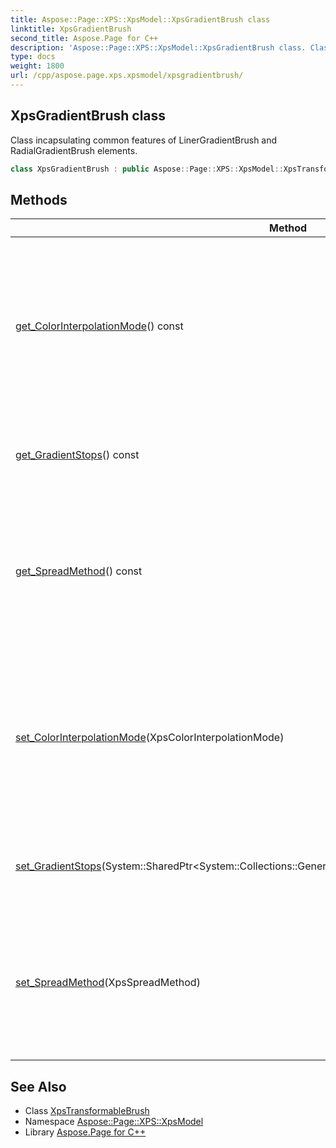 ```yaml
---
title: Aspose::Page::XPS::XpsModel::XpsGradientBrush class
linktitle: XpsGradientBrush
second_title: Aspose.Page for C++
description: 'Aspose::Page::XPS::XpsModel::XpsGradientBrush class. Class incapsulating common features of LinerGradientBrush and RadialGradientBrush elements in C++.'
type: docs
weight: 1800
url: /cpp/aspose.page.xps.xpsmodel/xpsgradientbrush/
---
```

## XpsGradientBrush class


Class incapsulating common features of LinerGradientBrush and RadialGradientBrush elements.

```cpp
class XpsGradientBrush : public Aspose::Page::XPS::XpsModel::XpsTransformableBrush
```

## Methods

| Method | Description |
| --- | --- |
| [get_ColorInterpolationMode](./get_colorinterpolationmode/)() const | Returns/sets value specifying the gamma function for color interpolation. The gamma adjustment should not be applied to the alpha component, if specified. |
| [get_GradientStops](./get_gradientstops/)() const | Returns/sets list of gradient stops that comprise the gradient. |
| [get_SpreadMethod](./get_spreadmethod/)() const | Returns/sets value describing how the brush should fill the content area outside of the primary, initial gradient area. |
| [set_ColorInterpolationMode](./set_colorinterpolationmode/)(XpsColorInterpolationMode) | Returns/sets value specifying the gamma function for color interpolation. The gamma adjustment should not be applied to the alpha component, if specified. |
| [set_GradientStops](./set_gradientstops/)(System::SharedPtr\<System::Collections::Generic::List\<System::SharedPtr\<XpsGradientStop\>\>\>) | Returns/sets list of gradient stops that comprise the gradient. |
| [set_SpreadMethod](./set_spreadmethod/)(XpsSpreadMethod) | Returns/sets value describing how the brush should fill the content area outside of the primary, initial gradient area. |
## See Also

* Class [XpsTransformableBrush](../xpstransformablebrush/)
* Namespace [Aspose::Page::XPS::XpsModel](../)
* Library [Aspose.Page for C++](../../)
